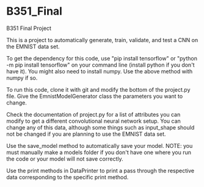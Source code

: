 # B351_Final
B351 Final Project

This is a project to automatically generate, train, validate, and test a CNN on the EMNIST data set.

To get the dependency for this code, use "pip install tensorflow" or "python -m pip install tensorflow" on your command line (install python if you don't have it).
You might also need to install numpy. Use the above method with numpy if so.

To run this code, clone it with git and modify the bottom of the project.py file. Give the EmnistModelGenerator class the parameters you want to change.

Check the documentation of project.py for a list of attributes you can modify to get a different convolutional neural network setup.
You can change any of this data, although some things such as input_shape should not be changed if you are planning to use the EMNIST data set.

Use the save_model method to automatically save your model.
NOTE: you must manually make a models folder if you don't have one where you run the code or your model will not save correctly.

Use the print methods in DataPrinter to print a pass through the respective data corresponding to the specific print method.

